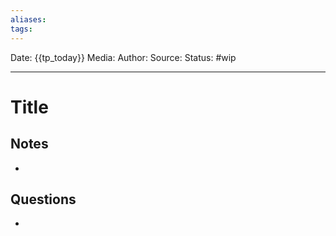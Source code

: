 ```yaml
---
aliases:
tags:
---
```

Date: {{tp_today}}
Media:
Author:
Source:
Status: #wip

---
# Title
## Notes
<!-- Summarize my thoughts -->
*

## Questions
<!-- Relevant questions to consider -->
*

